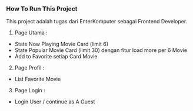 ### How To Run This Project
This project adalah tugas dari EnterKomputer sebagai Frontend Developer.

1. Page Utama : 
- State Now Playing Movie Card (limit 6)
- State Popular Movie Card (limit 30) dengan fitur load more per 6 Movie
- Add to Favorite setiap Card Movie

2. Page Profil :
- List Favorite Movie

3. Page Login :
- Login User / continue as A Guest